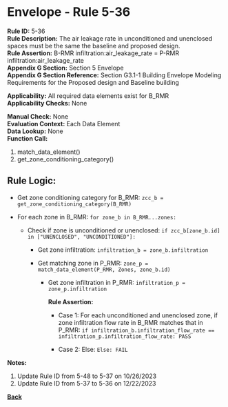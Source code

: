 
# Envelope - Rule 5-36  

**Rule ID:** 5-36  
**Rule Description:** The air leakage rate in unconditioned and unenclosed spaces must be the same the baseline and proposed design.  
**Rule Assertion:** B-RMR infiltration:air_leakage_rate = P-RMR infiltration:air_leakage_rate  
**Appendix G Section:** Section 5 Envelope  
**Appendix G Section Reference:** Section G3.1-1 Building Envelope Modeling Requirements for the Proposed design and Baseline building  

**Applicability:** All required data elements exist for B_RMR  
**Applicability Checks:**  None  

**Manual Check:** None  
**Evaluation Context:** Each Data Element  
**Data Lookup:** None  
**Function Call:** 

  1. match_data_element()
  2. get_zone_conditioning_category()

## Rule Logic:  

- Get zone conditioning category for B_RMR: `zcc_b = get_zone_conditioning_category(B_RMR)`

- For each zone in B_RMR: `for zone_b in B_RMR...zones:`

  - Check if zone is unconditioned or unenclosed: `if zcc_b[zone_b.id] in ["UNENCLOSED", "UNCONDITIONED"]:`

    - Get zone infiltration: `infiltration_b = zone_b.infiltration`

    - Get matching zone in P_RMR: `zone_p = match_data_element(P_RMR, Zones, zone_b.id)`

      - Get zone infiltration in P_RMR: `infiltration_p = zone_p.infiltration`

        **Rule Assertion:**  

        - Case 1: For each unconditioned and unenclosed zone, if zone infiltration flow rate in B_RMR matches that in P_RMR: `if infiltration_b.infiltration_flow_rate == infiltration_p.infiltration_flow_rate: PASS`  

        - Case 2: Else: `Else: FAIL`

**Notes:**

1. Update Rule ID from 5-48 to 5-37 on 10/26/2023
2. Update Rule ID from 5-37 to 5-36 on 12/22/2023

**[Back](../_toc.md)**

